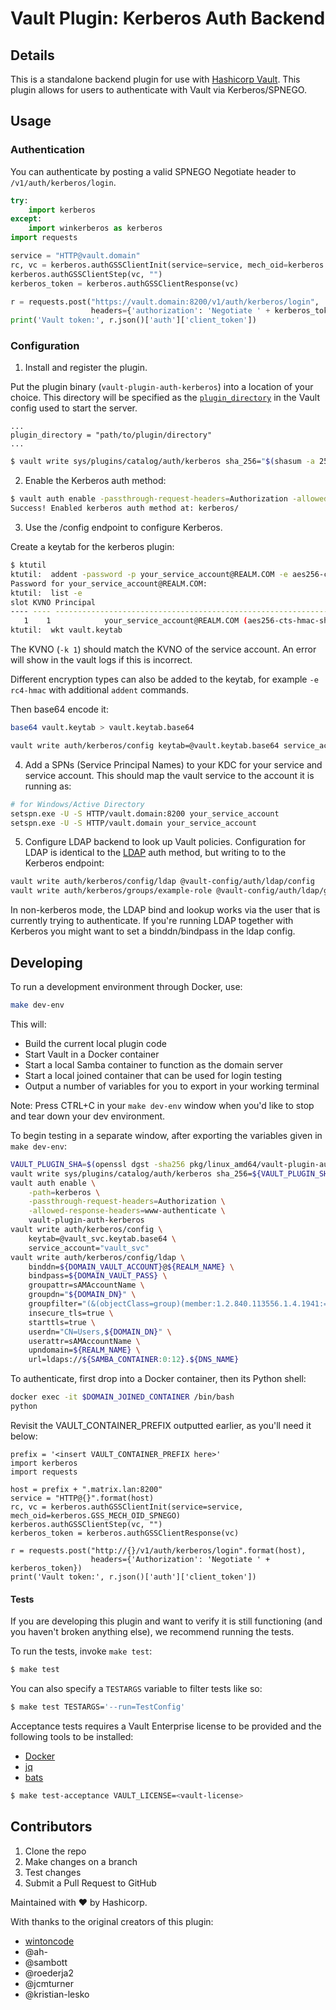 # Vault Plugin: Kerberos Auth Backend

## Details

This is a standalone backend plugin for use with [Hashicorp Vault](https://www.github.com/hashicorp/vault).
This plugin allows for users to authenticate with Vault via Kerberos/SPNEGO.

## Usage

### Authentication

You can authenticate by posting a valid SPNEGO Negotiate header to `/v1/auth/kerberos/login`.

```python
try:
    import kerberos
except:
    import winkerberos as kerberos
import requests

service = "HTTP@vault.domain"
rc, vc = kerberos.authGSSClientInit(service=service, mech_oid=kerberos.GSS_MECH_OID_SPNEGO)
kerberos.authGSSClientStep(vc, "")
kerberos_token = kerberos.authGSSClientResponse(vc)

r = requests.post("https://vault.domain:8200/v1/auth/kerberos/login",
                  headers={'authorization': 'Negotiate ' + kerberos_token})
print('Vault token:', r.json()['auth']['client_token'])
```

### Configuration

1. Install and register the plugin.

Put the plugin binary (`vault-plugin-auth-kerberos`) into a location of your choice. This directory
will be specified as the [`plugin_directory`](https://www.vaultproject.io/docs/configuration/index.html#plugin_directory)
in the Vault config used to start the server.

```
...
plugin_directory = "path/to/plugin/directory"
...
```

```sh
$ vault write sys/plugins/catalog/auth/kerberos sha_256="$(shasum -a 256 'vault-plugin-auth-kerberos' | cut -d ' ' -f1)" command="vault-plugin-auth-kerberos -client-cert server.crt -client-key server.key"
```

2. Enable the Kerberos auth method:

```sh
$ vault auth enable -passthrough-request-headers=Authorization -allowed-response-headers=www-authenticate kerberos
Success! Enabled kerberos auth method at: kerberos/
```

3. Use the /config endpoint to configure Kerberos.

Create a keytab for the kerberos plugin:
```sh
$ ktutil
ktutil:  addent -password -p your_service_account@REALM.COM -e aes256-cts -k 1
Password for your_service_account@REALM.COM:
ktutil:  list -e
slot KVNO Principal
---- ---- ---------------------------------------------------------------------
   1    1            your_service_account@REALM.COM (aes256-cts-hmac-sha1-96)
ktutil:  wkt vault.keytab
```

The KVNO (`-k 1`) should match the KVNO of the service account. An error will show in the vault logs if this is incorrect.

Different encryption types can also be added to the keytab, for example `-e rc4-hmac` with additional `addent` commands.

Then base64 encode it:
```sh
base64 vault.keytab > vault.keytab.base64
```

```sh
vault write auth/kerberos/config keytab=@vault.keytab.base64 service_account="your_service_account"
```

4. Add a SPNs (Service Principal Names) to your KDC for your service and service account. This should map the vault service to the account it is running as:
```sh
# for Windows/Active Directory
setspn.exe -U -S HTTP/vault.domain:8200 your_service_account
setspn.exe -U -S HTTP/vault.domain your_service_account
```

5. Configure LDAP backend to look up Vault policies.
Configuration for LDAP is identical to the [LDAP](https://www.vaultproject.io/docs/auth/ldap.html)
auth method, but writing to to the Kerberos endpoint:

```sh
vault write auth/kerberos/config/ldap @vault-config/auth/ldap/config
vault write auth/kerberos/groups/example-role @vault-config/auth/ldap/groups/example-role
```

In non-kerberos mode, the LDAP bind and lookup works via the user that is currently trying to authenticate.
If you're running LDAP together with Kerberos you might want to set a binddn/bindpass in the ldap config.

## Developing

To run a development environment through Docker, use:

```sh
make dev-env
```

This will:
- Build the current local plugin code
- Start Vault in a Docker container
- Start a local Samba container to function as the domain server
- Start a local joined container that can be used for login testing
- Output a number of variables for you to export in your working terminal

Note: Press CTRL+C in your `make dev-env` window when you'd like to stop and tear down your 
dev environment.

To begin testing in a separate window, after exporting the variables given in `make dev-env`:

```sh
VAULT_PLUGIN_SHA=$(openssl dgst -sha256 pkg/linux_amd64/vault-plugin-auth-kerberos|cut -d ' ' -f2)
vault write sys/plugins/catalog/auth/kerberos sha_256=${VAULT_PLUGIN_SHA} command="vault-plugin-auth-kerberos"
vault auth enable \
    -path=kerberos \
    -passthrough-request-headers=Authorization \
    -allowed-response-headers=www-authenticate \
    vault-plugin-auth-kerberos
vault write auth/kerberos/config \
    keytab=@vault_svc.keytab.base64 \
    service_account="vault_svc"
vault write auth/kerberos/config/ldap \
    binddn=${DOMAIN_VAULT_ACCOUNT}@${REALM_NAME} \
    bindpass=${DOMAIN_VAULT_PASS} \
    groupattr=sAMAccountName \
    groupdn="${DOMAIN_DN}" \
    groupfilter="(&(objectClass=group)(member:1.2.840.113556.1.4.1941:={{.UserDN}}))" \
    insecure_tls=true \
    starttls=true \
    userdn="CN=Users,${DOMAIN_DN}" \
    userattr=sAMAccountName \
    upndomain=${REALM_NAME} \
    url=ldaps://${SAMBA_CONTAINER:0:12}.${DNS_NAME}
```

To authenticate, first drop into a Docker container, then its Python shell:

```sh
docker exec -it $DOMAIN_JOINED_CONTAINER /bin/bash
python
```

Revisit the VAULT_CONTAINER_PREFIX outputted earlier, as you'll need it below:

```
prefix = '<insert VAULT_CONTAINER_PREFIX here>'
import kerberos
import requests

host = prefix + ".matrix.lan:8200"
service = "HTTP@{}".format(host)
rc, vc = kerberos.authGSSClientInit(service=service, mech_oid=kerberos.GSS_MECH_OID_SPNEGO)
kerberos.authGSSClientStep(vc, "")
kerberos_token = kerberos.authGSSClientResponse(vc)

r = requests.post("http://{}/v1/auth/kerberos/login".format(host),
                  headers={'Authorization': 'Negotiate ' + kerberos_token})
print('Vault token:', r.json()['auth']['client_token'])
```

#### Tests

If you are developing this plugin and want to verify it is still
functioning (and you haven't broken anything else), we recommend
running the tests.

To run the tests, invoke `make test`:

```sh
$ make test
```

You can also specify a `TESTARGS` variable to filter tests like so:

```sh
$ make test TESTARGS='--run=TestConfig'
```

Acceptance tests requires a Vault Enterprise license to be provided
and the following tools to be installed:
- [Docker](https://docs.docker.com/get-docker/)
- [jq](https://stedolan.github.io/jq/)
- [bats](https://bats-core.readthedocs.io/en/stable)


```sh
$ make test-acceptance VAULT_LICENSE=<vault-license>
```

## Contributors

  1. Clone the repo
  2. Make changes on a branch
  3. Test changes
  4. Submit a Pull Request to GitHub

Maintained with :heart: by Hashicorp.

With thanks to the original creators of this plugin:
  - [wintoncode](https://github.com/wintoncode)
  - @ah-
  - @sambott
  - @roederja2
  - @jcmturner
  - @kristian-lesko
